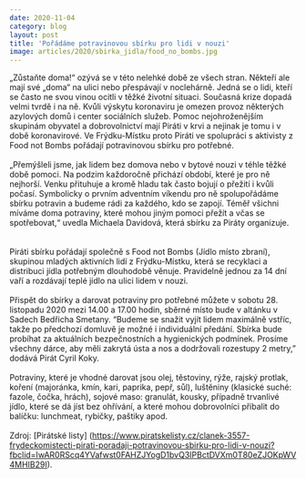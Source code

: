 ```yaml
---
date: 2020-11-04
category: blog
layout: post
title: 'Pořádáme potravinovou sbírku pro lidi v nouzi'
image: articles/2020/sbirka_jidla/food_no_bombs.jpg
---
```

„Zůstaňte doma!“ ozývá se v této nelehké době ze všech stran. Někteří ale mají své „doma“ na ulici nebo přespávají v noclehárně. Jedná se o lidi, kteří se často ne svou vinou ocitli v těžké životní situaci. Současná krize dopadá velmi tvrdě i na ně. Kvůli výskytu koronaviru je omezen provoz některých azylových domů i center sociálních služeb. Pomoc nejohroženějším skupinám obyvatel a dobrovolnictví mají Piráti v krvi a nejinak je tomu i v době koronavirové. Ve Frýdku-Místku proto Piráti ve spolupráci s aktivisty z Food not Bombs pořádají potravinovou sbírku pro potřebné.
<br>
<br>
„Přemýšleli jsme, jak lidem bez domova nebo v bytové nouzi v téhle těžké době pomoci. Na podzim každoročně přichází období, které je pro ně nejhorší. Venku přituhuje a kromě hladu tak často bojují o přežití i kvůli počasí. Symbolicky o prvním adventním víkendu pro ně spolupořádáme sbírku potravin a budeme rádi za každého, kdo se zapojí. Téměř všichni míváme doma potraviny, které mohou jiným pomoci přežít a včas se spotřebovat,“ uvedla Michaela Davidová, která sbírku za Piráty organizuje.  
<br>
<br>
Piráti sbírku pořádají společně s Food not Bombs (Jídlo místo zbraní), skupinou mladých aktivních lidí z Frýdku-Místku, která se recyklaci a distribuci jídla potřebným dlouhodobě věnuje. Pravidelně jednou za 14 dní vaří a rozdávají teplé jídlo na ulici lidem v nouzi.
<br>
<br>
Přispět do sbírky a darovat potraviny pro potřebné můžete v sobotu 28. listopadu 2020 mezi 14.00 a 17.00 hodin, sběrné místo bude v altánku v Sadech Bedřicha Smetany. “Budeme se snažit vyjít lidem maximálně vstříc, takže po předchozí domluvě je možné i individuální předání. Sbírka bude probíhat za aktuálních bezpečnostních a hygienických podmínek. Prosíme všechny dárce, aby měli zakrytá ústa a nos a dodržovali rozestupy 2 metry,” dodává Pirát Cyril Koky. 
<br>
<br>
Potraviny, které je vhodné darovat jsou olej, těstoviny, rýže, rajský protlak, koření (majoránka, kmín, kari, paprika, pepř, sůl), luštěniny (klasické suché: fazole, čočka, hrách), sojové maso: granulát, kousky, případně trvanlivé jídlo, které se dá jíst bez ohřívání, a které mohou dobrovolníci přibalit do balíčku: lunchmeat, rybičky, paštiky apod. 
<br>
<br>
Zdroj: [Pirátské listy] (https://www.piratskelisty.cz/clanek-3557-frydeckomistecti-pirati-poradaji-potravinovou-sbirku-pro-lidi-v-nouzi?fbclid=IwAR0RScq4YVafwst0FAHZJYogD1bvQ3IPBctDVXm0T80eZJOKpWV4MHIB29I).